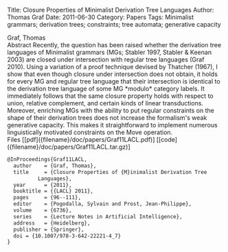 Title: Closure Properties of Minimalist Derivation Tree Languages
Author: Thomas Graf
Date: 2011-06-30
Category: Papers
Tags: Minimalist grammars; derivation trees; constraints; tree automata; generative capacity

<div markdown class="authors">
Graf, Thomas
</div>

<div markdown class="abstract">
<span id="abstract-title">Abstract</span>
Recently, the question has been raised whether the derivation tree languages of Minimalist grammars (MGs; Stabler 1997, Stabler & Keenan 2003) are closed under intersection with regular tree languages (Graf 2010). Using a variation of a proof technique devised by Thatcher (1967), I show that even though closure under intersection does not obtain, it holds for every MG and regular tree language that their intersection is identical to the derivation tree language of some MG *modulo* category labels. It immediately follows that the same closure property holds with respect to union, relative complement, and certain kinds of linear transductions. Moreover, enriching MGs with the ability to put regular constraints on the shape of their derivation trees does not increase the formalism's weak generative capacity. This makes it straightforward to implement numerous linguistically motivated constraints on the Move operation.
</div>

<div markdown class="files">
<span id="files-title">Files</span>
[[pdf]({filename}/doc/papers/Graf11LACL.pdf)]
[[code]({filename}/doc/papers/Graf11LACL.tar.gz)]
</div>

~~~latex
@InProceedings{Graf11LACL,
  author	= {Graf, Thomas},
  title		= {Closure Properties of {M}inimalist Derivation Tree
		  Languages},
  year		= {2011},
  booktitle	= {{LACL} 2011},
  pages		= {96--111},
  editor	= {Pogodalla, Sylvain and Prost, Jean-Philippe},
  volume	= {6736},
  series	= {Lecture Notes in Artificial Intelligence},
  address	= {Heidelberg},
  publisher	= {Springer},
  doi = {10.1007/978-3-642-22221-4_7}
}
~~~
